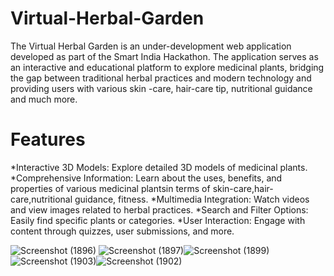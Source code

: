 # Virtual-Herbal-Garden
The Virtual Herbal Garden is an under-development web application developed as part of the Smart India Hackathon. The application serves as an interactive and educational platform to explore medicinal plants, bridging the gap between traditional herbal practices and modern technology and providing users with various skin -care, hair-care tip, nutritional guidance and much more.
# Features
*Interactive 3D Models: Explore detailed 3D models of medicinal plants.
*Comprehensive Information: Learn about the uses, benefits, and properties of various medicinal plantsin terms of skin-care,hair-care,nutritional guidance, fitness.
*Multimedia Integration: Watch videos and view images related to herbal practices.
*Search and Filter Options: Easily find specific plants or categories.
*User Interaction: Engage with content through quizzes, user submissions, and more.

![Screenshot (1896)](https://github.com/user-attachments/assets/85f712d4-a417-4121-8683-e7a6cfb14921) ![Screenshot (1897)](https://github.com/user-attachments/assets/445cc8b0-4447-4e5c-8755-adedbdbe3564)![Screenshot (1899)](https://github.com/user-attachments/assets/f6b31f71-623b-45ac-b7c4-730c52d0672c) ![Screenshot (1903)](https://github.com/user-attachments/assets/c26375ca-5eb5-47fb-900a-c7478b8f169c)![Screenshot (1902)](https://github.com/user-attachments/assets/82d04603-e33b-4f08-802d-868e73b1ad5a)
